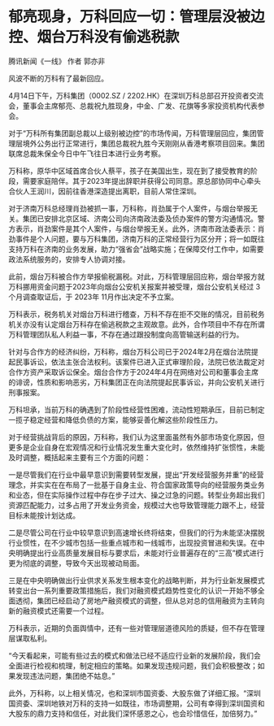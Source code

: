 # 郁亮现身，万科回应一切：管理层没被边控、烟台万科没有偷逃税款

腾讯新闻《一线》 作者 郭亦非

风波不断的万科有了最新回应。

4月14日下午，万科集团（0002.SZ /
2202.HK）在深圳万科总部召开投资者交流会，董事会主席郁亮、总裁祝九胜现身，中金、广发、花旗等多家投资机构代表参会。

对于“万科所有集团副总裁以上级别被边控”的市场传闻，万科管理层回应，集团管理层境外公务出行正常进行，集团总裁祝九胜今天刚刚从香港考察项目回来。集团联席总裁朱保全今日中午飞往日本进行业务考察。

万科称，原华中区域首席合伙人蔡平，孩子在美国出生，现在到了接受教育的阶段，需要家庭陪伴。其于2023年提出辞职并获得公司同意。原总部协同中心牵头合伙人王润川，因前往香港深造提出离职，目前人常住深圳。

对于济南万科总经理肖劲被抓一事，万科称，肖劲属于个人案件，与烟台举报无关。集团已安排北京区域、济南公司向济南政法委及侦办案件的警方沟通情况。警方表示，肖劲案件是其个人案件，与烟台举报无关。此外，济南市政法委表示：肖劲事件是个人问题，要与万科集团，济南万科的正常经营行为区分开；将一如既往支持万科在济南的业务发展，助力“强省会”战略实施；在保障交付工作中，如需要政法系统服务的，安排专人协调对接。

此前，烟台万科被合作方举报偷税漏税。对此，万科管理层回应称，烟台举报方就万科挪用资金问题于2023年向烟台公安机关报案并被受理，烟台公安机关经过 3
个月调查取证后，于 2023年 11月作出决定不予立案。

万科表示，税务机关对烟台万科进行稽查，万科不存在拒不交账的情况，目前税务机关亦没有认定烟台万科存在偷逃税款之主观故意。此外，合作项目中不存在所谓万科管理团队私人利益一事，不存在通过跟投制度向高管输送利益的行为。

针对与合作方的经济纠纷，万科称，烟台万科公司已于2024年2月在烟台法院提起民事诉讼，依法主张合法权利。该案件已进入正式审理阶段，法院已依法裁定对合作方资产采取诉讼保全。烟台合作方于2024年4月在网络对公司和董事会主席的诽谤，性质和影响恶劣，万科集团正在向法院提起民事诉讼，并向公安机关进行刑事报案。

万科坦承，当前万科的确遇到了阶段性经营性困难，流动性短期承压，目前已制定一揽子稳定经营和降低负债的方案，能够妥善化解这些阶段性压力。

对于经营挑战背后的原因，万科称，我们认为这里面虽然有外部市场变化原因，但更多是企业自身在宏观情况和行业情况发生重大变化时，依然维持扩张惯性，未能及时调整，概括起来主要有三个方面的问题：

一是尽管我们在行业中最早意识到需要转型发展，提出“开发经营服务并重”的经营理念，并实实在在布局了一批基于自身主业、符合国家政策导向的经营服务类业务和业态，但在实际操作过程中存在步子过大、操之过急的问题。转型业务超出我们资源匹配能力，过多占用了开发业务资金，规模过大也导致管理能力跟不上，经营目标未能按计划达成。

二是尽管公司在行业中较早意识到高速增长终将结束，但我们的行为未能坚决摆脱行业惯性，在不少城市包括一些重点城市和一线城市，出现投资冒进和失误。在中央明确提出行业高质量发展目标与要求后，未能对行业普遍存在的“三高”模式进行更为彻底的调整，导致今天出现被动局面。

三是在中央明确做出行业供求关系发生根本变化的战略判断，并为行业新发展模式转变出台一系列重要政策措施后，我们对融资模式趋势性变化的认识一开始不够全面透彻，集团已经启动了房地产融资模式的调整，但从总对总的信用融资为主转向新的融资模式还需要一个过程。

万科表示，近期的负面舆情中，还有一些对管理层道德风险的质疑，但不存在管理层谋取私利。

“今天看起来，可能有些过去的模式和做法已经不适应行业新的发展阶段，我们会全面进行检视和梳理，制定相应的策略。如果发现违规问题，我们会积极整改；如果发现违法问题，集团绝不姑息。”

此外，万科称，以上相关情况，也和深圳市国资委、大股东做了详细汇报。“深圳国资委、深圳地铁对万科的支持一如既往，市场调整期，公司有幸得到深圳国资和大股东的鼎力支持和信任，对此我们深怀感恩之心，也会珍惜信任，加倍努力。”

